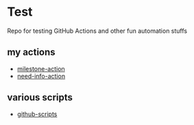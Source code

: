 # Test
Repo for testing GitHub Actions and other fun automation stuffs

## my actions
- [milestone-action](https://github.com/benelan/milestone-action)
- [need-info-action](https://github.com/benelan/need-info-action)

## various scripts
- [github-scripts](https://github.com/benelan/github-scripts)
